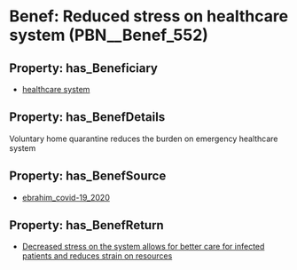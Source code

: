 # Benef: __Reduced stress on healthcare system__ (PBN__Benef_552)

## Property: has_Beneficiary

* [healthcare system](../Stakeholder/PBN__Stakeholder_70)

## Property: has_BenefDetails

Voluntary home quarantine reduces the burden on emergency healthcare system

## Property: has_BenefSource

* [ebrahim_covid-19_2020](../Article/PBN__Article_112)

## Property: has_BenefReturn

* [Decreased stress on the system allows for better care for infected patients and reduces strain on resources](../BenefReturn/PBN__BenefReturn_605)


